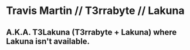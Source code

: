 # Travis Martin // T3rrabyte // Lakuna
## A.K.A. T3Lakuna (T3rrabyte + Lakuna) where Lakuna isn't available.
